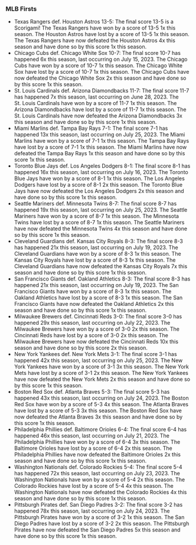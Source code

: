 
### MLB Firsts

- Texas Rangers def. Houston Astros 13-5: The final score 13-5 is a
  Scorigami! The Texas Rangers have won by a score of 13-5 1x this
  season. The Houston Astros have lost by a score of 13-5 1x this
  season. The Texas Rangers have now defeated the Houston Astros 4x this
  season and have done so by this score 1x this season.
- Chicago Cubs def. Chicago White Sox 10-7: The final score 10-7 has
  happened 6x this season, last occurring on July 15, 2023. The Chicago
  Cubs have won by a score of 10-7 1x this season. The Chicago White Sox
  have lost by a score of 10-7 1x this season. The Chicago Cubs have now
  defeated the Chicago White Sox 2x this season and have done so by this
  score 1x this season.
- St. Louis Cardinals def. Arizona Diamondbacks 11-7: The final score
  11-7 has happened 7x this season, last occurring on June 28, 2023. The
  St. Louis Cardinals have won by a score of 11-7 1x this season. The
  Arizona Diamondbacks have lost by a score of 11-7 1x this season. The
  St. Louis Cardinals have now defeated the Arizona Diamondbacks 3x this
  season and have done so by this score 1x this season.
- Miami Marlins def. Tampa Bay Rays 7-1: The final score 7-1 has
  happened 13x this season, last occurring on July 25, 2023. The Miami
  Marlins have won by a score of 7-1 1x this season. The Tampa Bay Rays
  have lost by a score of 7-1 1x this season. The Miami Marlins have now
  defeated the Tampa Bay Rays 1x this season and have done so by this
  score 1x this season.
- Toronto Blue Jays def. Los Angeles Dodgers 8-1: The final score 8-1
  has happened 16x this season, last occurring on July 16, 2023. The
  Toronto Blue Jays have won by a score of 8-1 1x this season. The Los
  Angeles Dodgers have lost by a score of 8-1 2x this season. The
  Toronto Blue Jays have now defeated the Los Angeles Dodgers 2x this
  season and have done so by this score 1x this season.
- Seattle Mariners def. Minnesota Twins 8-7: The final score 8-7 has
  happened 19x this season, last occurring on July 25, 2023. The Seattle
  Mariners have won by a score of 8-7 1x this season. The Minnesota
  Twins have lost by a score of 8-7 1x this season. The Seattle Mariners
  have now defeated the Minnesota Twins 4x this season and have done so
  by this score 1x this season.
- Cleveland Guardians def. Kansas City Royals 8-3: The final score 8-3
  has happened 21x this season, last occurring on July 19, 2023. The
  Cleveland Guardians have won by a score of 8-3 1x this season. The
  Kansas City Royals have lost by a score of 8-3 1x this season. The
  Cleveland Guardians have now defeated the Kansas City Royals 7x this
  season and have done so by this score 1x this season.
- San Francisco Giants def. Oakland Athletics 8-3: The final score 8-3
  has happened 21x this season, last occurring on July 19, 2023. The San
  Francisco Giants have won by a score of 8-3 1x this season. The
  Oakland Athletics have lost by a score of 8-3 1x this season. The San
  Francisco Giants have now defeated the Oakland Athletics 2x this
  season and have done so by this score 1x this season.
- Milwaukee Brewers def. Cincinnati Reds 3-0: The final score 3-0 has
  happened 29x this season, last occurring on July 22, 2023. The
  Milwaukee Brewers have won by a score of 3-0 2x this season. The
  Cincinnati Reds have lost by a score of 3-0 2x this season. The
  Milwaukee Brewers have now defeated the Cincinnati Reds 10x this
  season and have done so by this score 2x this season.
- New York Yankees def. New York Mets 3-1: The final score 3-1 has
  happened 42x this season, last occurring on July 25, 2023. The New
  York Yankees have won by a score of 3-1 3x this season. The New York
  Mets have lost by a score of 3-1 2x this season. The New York Yankees
  have now defeated the New York Mets 2x this season and have done so by
  this score 1x this season.
- Boston Red Sox def. Atlanta Braves 5-3: The final score 5-3 has
  happened 43x this season, last occurring on July 24, 2023. The Boston
  Red Sox have won by a score of 5-3 4x this season. The Atlanta Braves
  have lost by a score of 5-3 3x this season. The Boston Red Sox have
  now defeated the Atlanta Braves 3x this season and have done so by
  this score 1x this season.
- Philadelphia Phillies def. Baltimore Orioles 6-4: The final score 6-4
  has happened 46x this season, last occurring on July 21, 2023. The
  Philadelphia Phillies have won by a score of 6-4 3x this season. The
  Baltimore Orioles have lost by a score of 6-4 2x this season. The
  Philadelphia Phillies have now defeated the Baltimore Orioles 2x this
  season and have done so by this score 1x this season.
- Washington Nationals def. Colorado Rockies 5-4: The final score 5-4
  has happened 72x this season, last occurring on July 23, 2023. The
  Washington Nationals have won by a score of 5-4 2x this season. The
  Colorado Rockies have lost by a score of 5-4 4x this season. The
  Washington Nationals have now defeated the Colorado Rockies 4x this
  season and have done so by this score 1x this season.
- Pittsburgh Pirates def. San Diego Padres 3-2: The final score 3-2 has
  happened 78x this season, last occurring on July 24, 2023. The
  Pittsburgh Pirates have won by a score of 3-2 1x this season. The San
  Diego Padres have lost by a score of 3-2 2x this season. The
  Pittsburgh Pirates have now defeated the San Diego Padres 5x this
  season and have done so by this score 1x this season. <!-- - NA -->
